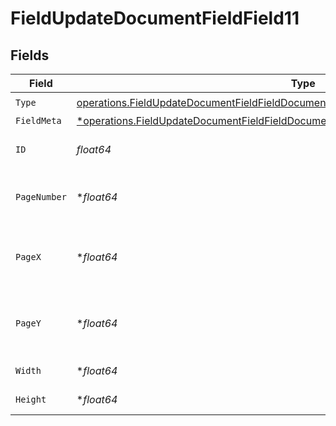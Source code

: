 # FieldUpdateDocumentFieldField11


## Fields

| Field                                                                                                                                                                                         | Type                                                                                                                                                                                          | Required                                                                                                                                                                                      | Description                                                                                                                                                                                   |
| --------------------------------------------------------------------------------------------------------------------------------------------------------------------------------------------- | --------------------------------------------------------------------------------------------------------------------------------------------------------------------------------------------- | --------------------------------------------------------------------------------------------------------------------------------------------------------------------------------------------- | --------------------------------------------------------------------------------------------------------------------------------------------------------------------------------------------- |
| `Type`                                                                                                                                                                                        | [operations.FieldUpdateDocumentFieldFieldDocumentsFieldsRequestRequestBody11Type](../../models/operations/fieldupdatedocumentfieldfielddocumentsfieldsrequestrequestbody11type.md)            | :heavy_check_mark:                                                                                                                                                                            | N/A                                                                                                                                                                                           |
| `FieldMeta`                                                                                                                                                                                   | [*operations.FieldUpdateDocumentFieldFieldDocumentsFieldsRequestRequestBody11FieldMeta](../../models/operations/fieldupdatedocumentfieldfielddocumentsfieldsrequestrequestbody11fieldmeta.md) | :heavy_minus_sign:                                                                                                                                                                            | N/A                                                                                                                                                                                           |
| `ID`                                                                                                                                                                                          | *float64*                                                                                                                                                                                     | :heavy_check_mark:                                                                                                                                                                            | The ID of the field to update.                                                                                                                                                                |
| `PageNumber`                                                                                                                                                                                  | **float64*                                                                                                                                                                                    | :heavy_minus_sign:                                                                                                                                                                            | The page number the field will be on.                                                                                                                                                         |
| `PageX`                                                                                                                                                                                       | **float64*                                                                                                                                                                                    | :heavy_minus_sign:                                                                                                                                                                            | The X coordinate of where the field will be placed.                                                                                                                                           |
| `PageY`                                                                                                                                                                                       | **float64*                                                                                                                                                                                    | :heavy_minus_sign:                                                                                                                                                                            | The Y coordinate of where the field will be placed.                                                                                                                                           |
| `Width`                                                                                                                                                                                       | **float64*                                                                                                                                                                                    | :heavy_minus_sign:                                                                                                                                                                            | The width of the field.                                                                                                                                                                       |
| `Height`                                                                                                                                                                                      | **float64*                                                                                                                                                                                    | :heavy_minus_sign:                                                                                                                                                                            | The height of the field.                                                                                                                                                                      |